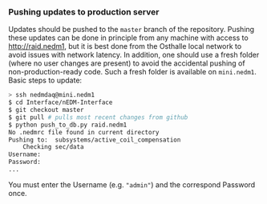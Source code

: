 
### Pushing updates to production server

Updates should be pushed to the `master` branch of the repository.  Pushing
these updates can be done in principle from any machine with access to
http://raid.nedm1, but it is best done from the Osthalle local network to avoid
issues with network latency.  In addition, one should use a fresh folder (where
no user changes are present) to avoid the accidental pushing of
non-production-ready code. Such a fresh folder is available on `mini.nedm1`.
Basic steps to update:

```bash
> ssh nedmdaq@mini.nedm1
$ cd Interface/nEDM-Interface 
$ git checkout master
$ git pull # pulls most recent changes from github
$ python push_to_db.py raid.nedm1
No .nedmrc file found in current directory
Pushing to:  subsystems/active_coil_compensation
    Checking sec/data
Username: 
Password:
...
```
You must enter the Username (e.g. `"admin"`) and the correspond Password once.

